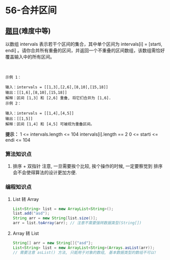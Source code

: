 # 56-合并区间

## [题目](https://leetcode-cn.com/problems/merge-intervals/)(难度中等)

以数组 intervals 表示若干个区间的集合，其中单个区间为 intervals[i] = [starti, endi] 。请你合并所有重叠的区间，并返回一个不重叠的区间数组，该数组需恰好覆盖输入中的所有区间。

 
~~~
示例 1：

输入：intervals = [[1,3],[2,6],[8,10],[15,18]]
输出：[[1,6],[8,10],[15,18]]
解释：区间 [1,3] 和 [2,6] 重叠, 将它们合并为 [1,6].
示例 2：

输入：intervals = [[1,4],[4,5]]
输出：[[1,5]]
解释：区间 [1,4] 和 [4,5] 可被视为重叠区间。
~~~

**提示：**
1 <= intervals.length <= 104
intervals[i].length == 2
0 <= starti <= endi <= 104


### 算法知识点
1. 排序 + 双指针
注意, 一旦需要挨个比较, 挨个操作的时候, 一定要察觉到 排序 会不会使得算法的设计更加方便.

### 编程知识点
1. List 转 Array

    ~~~java
    List<String> list = new ArrayList<String>();
    list.add("asd");
    String arr = new String[list.size()];
    arr = list.toArray(arr); // 注意不需要强转数据类型(String[])
    ~~~

2. Array 转 List

    ~~~java
    String[] arr = new String[]{"asd"};
    List<String> list = new ArrayList<String>(Arrays.asList(arr));
    // 需要注意 asList() 方法, 只能用于对象的数组, 基本数据类型的数组不可以!
    ~~~